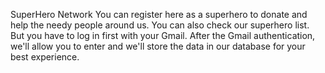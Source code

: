 SuperHero Network You can register here as a superhero to donate and help the needy people around us. You can also check our superhero list. But you have to log in first with your Gmail. After the Gmail authentication, we'll allow you to enter and we'll store the data in our database for your best experience.

